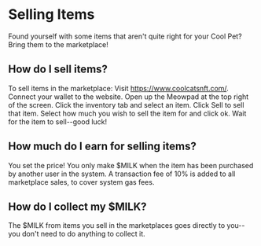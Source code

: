 # Selling Items

Found yourself with some items that aren't quite right for your Cool Pet? Bring them to the marketplace!

## How do I sell items?

To sell items in the marketplace:
Visit https://www.coolcatsnft.com/.
Connect your wallet to the website.
Open up the Meowpad at the top right of the screen.
Click the inventory tab and select an item.
Click Sell to sell that item.
Select how much you wish to sell the item for and click ok.
Wait for the item to sell--good luck!

## How much do I earn for selling items?

You set the price! You only make $MILK when the item has been purchased by another user in the system.
A transaction fee of 10% is added to all marketplace sales, to cover system gas fees.

## How do I collect my $MILK?

The $MILK from items you sell in the marketplaces goes directly to you--you don't need to do anything to collect it.
